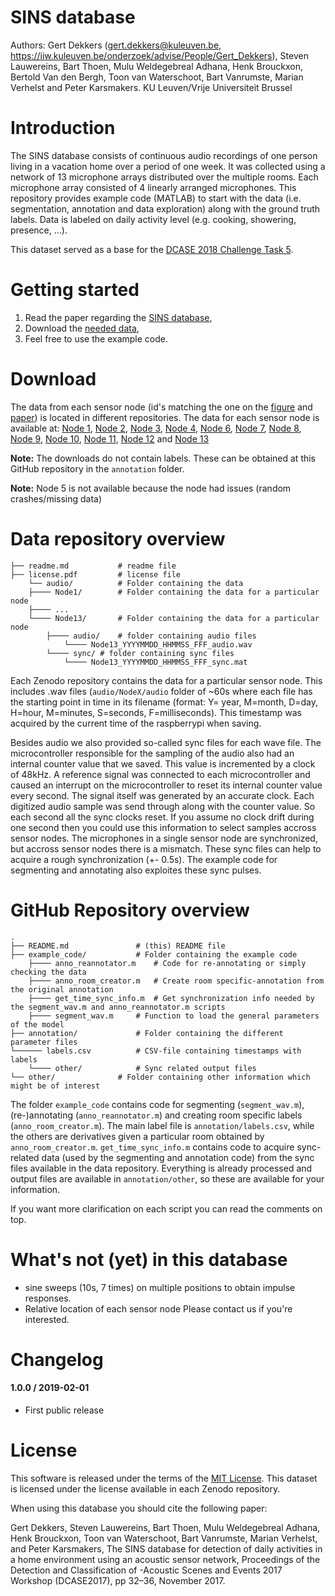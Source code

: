 # SINS database
Authors: Gert Dekkers (<gert.dekkers@kuleuven.be>, <https://iiw.kuleuven.be/onderzoek/advise/People/Gert_Dekkers>), Steven Lauwereins, Bart Thoen, Mulu Weldegebreal Adhana, Henk Brouckxon, Bertold Van den Bergh, Toon van Waterschoot, Bart Vanrumste, Marian Verhelst and Peter Karsmakers.
KU Leuven/Vrije Universiteit Brussel

Introduction
===============
The SINS database consists of continuous audio recordings of one person living in a vacation home over a period of one week. It was collected using a network of 13 microphone arrays distributed over the multiple rooms. Each microphone array consisted of 4 linearly arranged microphones. This repository provides example code (MATLAB) to start with the data (i.e. segmentation, annotation and data exploration) along with the ground truth labels. Data is labeled on daily activity level (e.g. cooking, showering, presence, ...).

This dataset served as a base for the [DCASE 2018 Challenge Task 5](http://dcase.community/challenge2018/task-monitoring-domestic-activities).

Getting started
===============
1. Read the paper regarding the [SINS database](https://www.cs.tut.fi/sgn/arg/dcase2017/documents/workshop_papers/DCASE2017Workshop_Dekkers_141.pdf),
2. Download the [needed data](#download),
3. Feel free to use the example code.

Download
==============

The data from each sensor node (id's matching the one on the [figure](other/2dplan.jpg) and [paper](https://www.cs.tut.fi/sgn/arg/dcase2017/documents/workshop_papers/DCASE2017Workshop_Dekkers_141.pdf)) is located in different repositories. The data for each sensor node is available at: [Node 1](https://zenodo.org/record/2546677#.XFR-KlVKhhE), [Node 2](https://zenodo.org/record/2547307#.XFR-RFVKiUk), [Node 3](https://zenodo.org/record/2547309#.XFR-V1VKiUk), [Node 4](https://zenodo.org/record/2555084#.XFR-d1VKiUk), [Node 6](https://zenodo.org/record/2547313#.XFR-jFVKiUk), [Node 7](https://zenodo.org/record/2547315#.XFR-sFVKiUk), [Node 8](https://zenodo.org/record/2547319#.XFR-8FVKiUk), [Node 9](https://zenodo.org/record/2555080#.XFR_GlVKiUk), [Node 10](https://zenodo.org/record/2555137#.XFR_QFVKiUk), [Node 11](https://zenodo.org/record/2555139#.XFR_XFVKiUk), [Node 12](https://zenodo.org/record/2555141#.XFR_f1VKiUk) and [Node 13](https://zenodo.org/record/2555143#.XFR_nVVKiUk)

**Note:** The downloads do not contain labels. These can be obtained at this GitHub repository in the `annotation` folder.

**Note:** Node 5 is not available because the node had issues (random crashes/missing data)

Data repository overview
==============

    ├── readme.md			# readme file
    ├── license.pdf			# license file
	    └── audio/			# Folder containing the data
		├──── Node1/		# Folder containing the data for a particular node
		├──── ...
		└──── Node13/		# Folder containing the data for a particular node
			├──── audio/ 	# folder containing audio files
				└──── Node13_YYYYMMDD_HHMMSS_FFF_audio.wav
			└──── sync/	# folder containing sync files
				└──── Node13_YYYYMMDD_HHMMSS_FFF_sync.mat

Each Zenodo repository contains the data for a particular sensor node. This includes .wav files (`audio/NodeX/audio` folder of ~60s where each file has the starting point in time in its filename (format: Y= year, M=month, D=day, H=hour, M=minutes, S=seconds, F=milliseconds). This timestamp was acquired by the current time of the raspberrypi when saving.

Besides audio we also provided so-called sync files for each wave file. The microcontroller responsible for the sampling of the audio also had an internal counter value that we saved. This value is incremented by a clock of 48kHz. A reference signal was connected to each microcontroller and caused an interrupt on the microcontroller to reset its internal counter value every second. The signal itself was generated by an accurate clock.  Each digitized audio sample was send through along with the counter value. So each second all the sync clocks reset. If you assume no clock drift during one second then you could use this information to select samples accross sensor nodes. The microphones in a single sensor node are synchronized, but accross sensor nodes there is a mismatch. These sync files can help to acquire a rough synchronization (+- 0.5s). The example code for segmenting and annotating also exploites these sync pulses.

GitHub Repository overview
==============
    .
    ├── README.md				# (this) README file
    ├── example_code/			# Folder containing the example code
		├──── anno_reannotator.m	# Code for re-annotating or simply checking the data
		├──── anno_room_creator.m	# Create room specific-annotation from the original annotation
		├──── get_time_sync_info.m	# Get synchronization info needed by the segment_wav.m and anno_reannotator.m scripts
		├──── segment_wav.m		# Function to load the general parameters of the model
    ├── annotation/				# Folder containing the different parameter files
	└────── labels.csv			# CSV-file containing timestamps with labels
		└──── other/			# Sync related output files
    └── other/				# Folder containing other information which might be of interest

The folder `example_code` contains code for segmenting (`segment_wav.m`), (re-)annotating (`anno_reannotator.m`) and creating room specific labels (`anno_room_creator.m`). The main label file is `annotation/labels.csv`, while the others are derivatives given a particular room obtained by `anno_room_creator.m`. `get_time_sync_info.m` contains code to acquire sync-related data (used by the segmenting and annotation code) from the sync files available in the data repository. Everything is already processed and output files are available in `annotation/other`, so these are available for your information.

If you want more clarification on each script you can read the comments on top.

What's not (yet) in this database
==============
* sine sweeps (10s, 7 times) on multiple positions to obtain impulse responses. 
* Relative location of each sensor node
Please contact us if you're interested.

Changelog
=========
#### 1.0.0 / 2019-02-01

* First public release

License
=========

This software is released under the terms of the [MIT License](https://github.com/DCASE-REPO/dcase2018_baseline/blob/master/LICENSE).
This dataset is licensed under the license available in each Zenodo repository.

When using this database you should cite the following paper:

Gert Dekkers, Steven Lauwereins, Bart Thoen, Mulu Weldegebreal Adhana, Henk Brouckxon, Toon van Waterschoot, Bart Vanrumste, Marian Verhelst, and Peter Karsmakers, The SINS database for detection of daily activities in a home environment using an acoustic sensor network, Proceedings of the Detection and Classification of -Acoustic Scenes and Events 2017 Workshop (DCASE2017), pp 32–36, November 2017.
